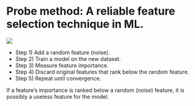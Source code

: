 

# Probe method: A reliable feature selection technique in ML.

![](../figures/Pasted%20image%2020231115095140.png)



- Step 1) Add a random feature (noise).
- Step 2) Train a model on the new dataset.
- Step 3) Measure feature importance.
- Step 4) Discard original features that rank below the random feature.
- Step 5) Repeat until convergence.


If a feature’s importance is ranked below a random (noise) feature, it is possibly a useless feature for the model.


